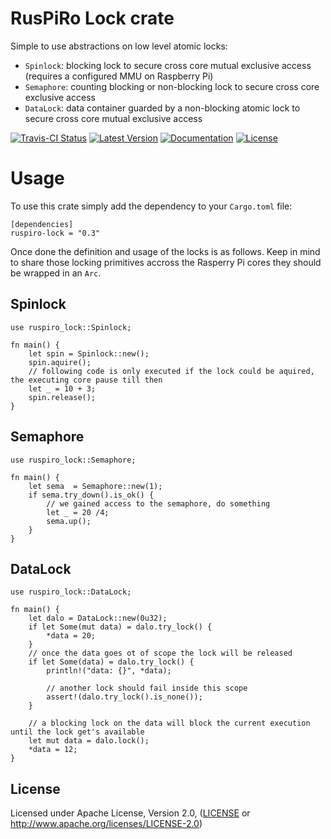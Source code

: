 # RusPiRo Lock crate

Simple to use abstractions on low level atomic locks:
 - ``Spinlock``: blocking lock to secure cross core mutual exclusive access (requires a configured MMU on Raspberry Pi)
 - ``Semaphore``: counting blocking or non-blocking lock to secure cross core exclusive access
 - ``DataLock``: data container guarded by a non-blocking atomic lock to secure cross core mutual exclusive access

[![Travis-CI Status](https://api.travis-ci.org/RusPiRo/ruspiro-lock.svg?branch=master)](https://travis-ci.org/RusPiRo/ruspiro-lock)
[![Latest Version](https://img.shields.io/crates/v/ruspiro-lock.svg)](https://crates.io/crates/ruspiro-lock)
[![Documentation](https://docs.rs/ruspiro-lock/badge.svg)](https://docs.rs/ruspiro-lock)
[![License](https://img.shields.io/crates/l/ruspiro-lock.svg)](https://github.com/RusPiRo/ruspiro-lock#license)

# Usage

To use this crate simply add the dependency to your ``Cargo.toml`` file:
```
[dependencies]
ruspiro-lock = "0.3"
```

Once done the definition and usage of the locks is as follows. Keep in mind to share those locking
primitives accross the Rasperry Pi cores they should be wrapped in an ``Arc``.

## Spinlock
```
use ruspiro_lock::Spinlock;

fn main() {
    let spin = Spinlock::new();
    spin.aquire();
    // following code is only executed if the lock could be aquired, the executing core pause till then
    let _ = 10 + 3;
    spin.release();
}
```

## Semaphore
```
use ruspiro_lock::Semaphore;

fn main() {
    let sema  = Semaphore::new(1);
    if sema.try_down().is_ok() {
        // we gained access to the semaphore, do something
        let _ = 20 /4;
        sema.up();
    }
}
```

## DataLock
```
use ruspiro_lock::DataLock;

fn main() {
    let dalo = DataLock::new(0u32);
    if let Some(mut data) = dalo.try_lock() {
        *data = 20;
    }
    // once the data goes ot of scope the lock will be released
    if let Some(data) = dalo.try_lock() {
        println!("data: {}", *data);
    
        // another lock should fail inside this scope
        assert!(dalo.try_lock().is_none());
    }
    
    // a blocking lock on the data will block the current execution until the lock get's available
    let mut data = dalo.lock();
    *data = 12;
}
```

## License
Licensed under Apache License, Version 2.0, ([LICENSE](LICENSE) or http://www.apache.org/licenses/LICENSE-2.0)